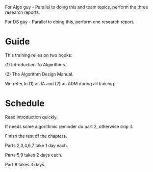 For Algo guy - Parallel to doing this and team topics, perform the three research reports.

For DS guy - Parallel to doing this, perform one research report.

# Guide

This training relies on two books:

(1) Introduction To Algorithms.

(2) The Algorithm Design Manual.

We refer to (1) as IA and (2) as ADM during all training.

# Schedule

Read introduction quickly.

If needs some algorithmic reminder do part 2, otherwise skip it.

Finish the rest of the chapters.

Parts 2,3,4,6,7 take 1 day each.

Parts 5,9 takes 2 days each.

Part 8 takes 3 days.
